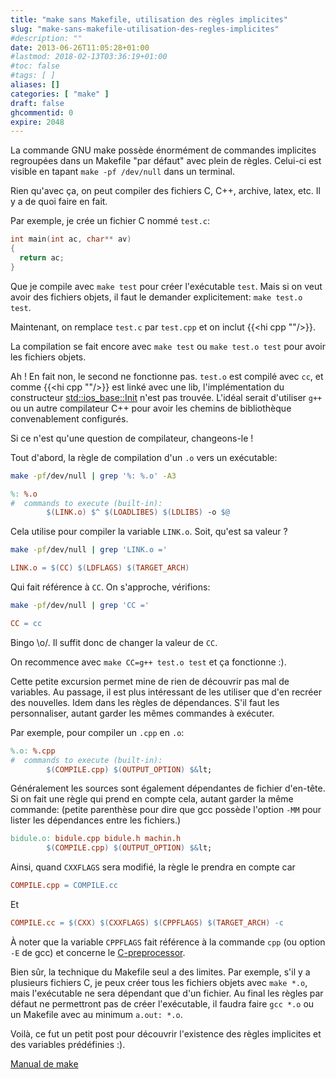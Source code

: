 ```yaml
---
title: "make sans Makefile, utilisation des règles implicites"
slug: "make-sans-makefile-utilisation-des-regles-implicites"
#description: ""
date: 2013-06-26T11:05:28+01:00
#lastmod: 2018-02-13T03:36:19+01:00
#toc: false
#tags: [ ]
aliases: []
categories: [ "make" ]
draft: false
ghcommentid: 0
expire: 2048
---
```


La commande GNU make possède énormément de commandes implicites regroupées dans un Makefile "par défaut" avec plein de règles. Celui-ci est visible en tapant `make -pf /dev/null` dans un terminal.

Rien qu'avec ça, on peut compiler des fichiers C, C++, archive, latex, etc. Il y a de quoi faire en fait.

Par exemple, je crée un fichier C nommé `test.c`:

```c
int main(int ac, char** av)
{
  return ac;
}
```

Que je compile avec `make test` pour créer l'exécutable `test`.
Mais si on veut avoir des fichiers objets, il faut le demander explicitement: `make test.o test`.

Maintenant, on remplace `test.c` par `test.cpp` et on inclut {{<hi cpp "<iostream>"/>}}.

La compilation se fait encore avec `make test` ou `make test.o test` pour avoir les fichiers objets.

Ah ! En fait non, le second ne fonctionne pas.
`test.o` est compilé avec `cc`, et comme {{<hi cpp "<iostream>"/>}} est linké avec une lib, l'implémentation du constructeur [std::ios_base::Init](http://en.cppreference.com/w/cpp/io/ios_base/Init) n'est pas trouvée. L'idéal serait d'utiliser `g++` ou un autre compilateur C++ pour avoir les chemins de bibliothèque convenablement configurés.

Si ce n'est qu'une question de compilateur, changeons-le !

Tout d'abord, la règle de compilation d'un `.o` vers un exécutable:

```sh
make -pf/dev/null | grep '%: %.o' -A3
```

```Makefile
%: %.o
#  commands to execute (built-in):
        $(LINK.o) $^ $(LOADLIBES) $(LDLIBS) -o $@
```

Cela utilise pour compiler la variable `LINK.o`. Soit, qu'est sa valeur ?

```sh
make -pf/dev/null | grep 'LINK.o ='
```

```Makefile
LINK.o = $(CC) $(LDFLAGS) $(TARGET_ARCH)
```

Qui fait référence à `CC`. On s'approche, vérifions:

```sh
make -pf/dev/null | grep 'CC ='
```

```Makefile
CC = cc
```

Bingo \o/. Il suffit donc de changer la valeur de `CC`.

On recommence avec `make CC=g++ test.o test` et ça fonctionne :).

Cette petite excursion permet mine de rien de découvrir pas mal de variables. Au passage, il est plus intéressant de les utiliser que d'en recréer des nouvelles. Idem dans les règles de dépendances. S'il faut les personnaliser, autant garder les mêmes commandes à exécuter.

Par exemple, pour compiler un `.cpp` en `.o`:

```Makefile
%.o: %.cpp
#  commands to execute (built-in):
        $(COMPILE.cpp) $(OUTPUT_OPTION) $&lt;
```

Généralement les sources sont également dépendantes de fichier d'en-tête. Si on fait une règle qui prend en compte cela, autant garder la même commande:
(petite parenthèse pour dire que gcc possède l'option `-MM` pour lister les dépendances entre les fichiers.)

```Makefile
bidule.o: bidule.cpp bidule.h machin.h
        $(COMPILE.cpp) $(OUTPUT_OPTION) $&lt;
```

Ainsi, quand `CXXFLAGS` sera modifié, la règle le prendra en compte car

```Makefile
COMPILE.cpp = COMPILE.cc
```

Et

```Makefile
COMPILE.cc = $(CXX) $(CXXFLAGS) $(CPPFLAGS) $(TARGET_ARCH) -c
```

À noter que la variable `CPPFLAGS` fait référence à la commande `cpp` (ou option `-E` de gcc) et concerne le [C-preprocessor](http://fr.wikipedia.org/wiki/Pr%C3%A9processeur_C).

Bien sûr, la technique du Makefile seul a des limites. Par exemple, s'il y a plusieurs fichiers C, je peux créer tous les fichiers objets avec `make *.o`, mais l'exécutable ne sera dépendant que d'un fichier. Au final les règles par défaut ne permettront pas de créer l'exécutable, il faudra faire `gcc *.o` ou un Makefile avec au minimum `a.out: *.o`.

Voilà, ce fut un petit post pour découvrir l'existence des règles implicites et des variables prédéfinies :).

[Manual de make](http://www.gnu.org/software/make/manual/make.html)
